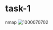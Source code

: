 # task-1
nmap
![1000070702](https://github.com/user-attachments/assets/69710fa9-7c90-4cfa-8d20-7c79b701410f)
